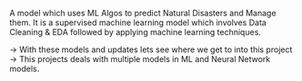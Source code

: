 A model which uses ML Algos to predict Natural Disasters and Manage them. It is a supervised machine learning model which involves Data Cleaning & EDA followed by applying machine learning techniques.

-> With these models and updates lets see where we get to into this project
-> This projects deals with multiple models in ML and Neural Network models.

